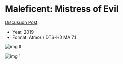 # Maleficent: Mistress of Evil

[Discussion Post](https://www.avsforum.com/threads/bass-eq-for-filtered-movies.2995212/post-59038550)

* Year: 2019
* Format: Atmos / DTS-HD MA 7.1

![img 0](https://i.imgur.com/XamVaFE.jpg)

![img 1](https://i.imgur.com/fM9ob1g.png)

